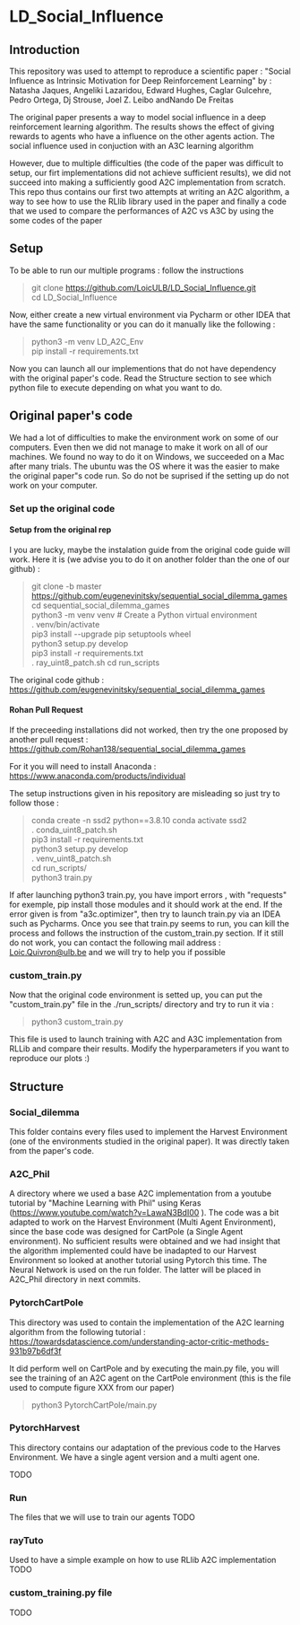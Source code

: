 # LD_Social_Influence

## Introduction
This repository was used to attempt to reproduce a scientific paper : "Social Influence as Intrinsic Motivation for Deep 
Reinforcement Learning" by : Natasha Jaques, Angeliki Lazaridou, Edward Hughes, Caglar Gulcehre, Pedro Ortega, 
Dj Strouse, Joel Z. Leibo andNando De Freitas 

The original paper presents a way to model social influence in a deep reinforcement learning algorithm. 
The results shows the effect of giving rewards to agents who have a influence on the other agents action.
The social influence used in conjuction with an A3C learning algorithm

However, due to multiple difficulties (the code of the paper was difficult to setup, our firt implementations did not 
achieve sufficient results), we did not succeed into making a sufficiently good A2C implementation from scratch. 
This repo thus contains our first two attempts at writing an A2C algorithm, a way to see how to use the RLlib library 
used in the paper and finally a code that we used to compare the performances of A2C vs A3C by using the some codes of 
the paper
## Setup 
To be able to run our multiple programs : follow the instructions
> git clone https://github.com/LoicULB/LD_Social_Influence.git \
> cd LD_Social_Influence

Now, either create a new virtual environment via Pycharm or other IDEA that have the same functionality or you can do it 
manually like the following :
> python3 -m venv LD_A2C_Env \
> pip install -r requirements.txt

Now you can launch all our implementions that do not have dependency with the original paper's code.
Read the Structure section to see which python file to execute depending on what you want to do.
## Original paper's code
We had a lot of difficulties to make the environment work on some of our computers. Even then we did not manage to make
it work on all of our machines. We found no way to do it on Windows, we succeeded on a Mac after many trials.
The ubuntu was the OS where it was the easier to make the original paper"s code run. 
So do not be suprised if the setting up do not work on your computer.
### Set up the original code
#### Setup from the original rep
I you are lucky, maybe the instalation guide from the original code guide will work.
Here it is (we advise you to do it on another folder than the one of our github) :
> git clone -b master https://github.com/eugenevinitsky/sequential_social_dilemma_games \
> cd sequential_social_dilemma_games \
> python3 -m venv venv # Create a Python virtual environment \
> . venv/bin/activate \
> pip3 install --upgrade pip setuptools wheel \
> python3 setup.py develop \
> pip3 install -r requirements.txt \
> . ray_uint8_patch.sh 
> cd run_scripts 

The original code github : https://github.com/eugenevinitsky/sequential_social_dilemma_games
#### Rohan Pull Request
If the preceeding installations did not worked, then try the one proposed by another pull request : 
https://github.com/Rohan138/sequential_social_dilemma_games

For it you will need to install Anaconda : https://www.anaconda.com/products/individual

The setup instructions given in his repository are misleading so just try to follow those :
> conda create -n ssd2 python==3.8.10
conda activate ssd2 \
>  . conda_uint8_patch.sh  \
> pip3 install -r requirements.txt \
python3 setup.py develop \
. venv_uint8_patch.sh \
cd run_scripts/ \
python3 train.py

If after launching python3 train.py, you have import errors , with "requests" for exemple, pip install those modules and 
it should work at the end. If the error given is from "a3c.optimizer", then try to launch train.py via an IDEA such as 
Pycharms.
Once you see that train.py seems to run, you can kill the process and follows the instruction of the custom_train.py 
section.
If it still do not work, you can contact the following mail address : Loic.Quivron@ulb.be and we will try to help you
if possible
### custom_train.py
Now that the original code environment is setted up, you can put the "custom_train.py" file in the
./run_scripts/ directory and try to run it via :
> python3 custom_train.py

This file is used to launch training with A2C and A3C implementation from RLLib and compare their results. Modify the 
hyperparameters if you want to reproduce our plots :) 
## Structure

### Social_dilemma
This folder contains every files used to implement the Harvest Environment (one of the environments studied in the 
original paper). It was directly taken from the paper's code.

### A2C_Phil
A directory where we used a base A2C implementation from a youtube tutorial by "Machine Learning with Phil" using 
Keras (https://www.youtube.com/watch?v=LawaN3BdI00 ). The code was a bit adapted to work on the Harvest Environment
(Multi Agent Environment), since the base code was designed for CartPole (a Single Agent environment). 
No sufficient results were obtained and we had insight that the algorithm implemented could have be inadapted to our 
Harvest Environment so looked at another tutorial using Pytorch this time. 
The Neural Network is used on the run folder. The latter will be placed in A2C_Phil directory in next commits.

### PytorchCartPole
This directory was used to contain the implementation of the A2C learning algorithm from the following tutorial :
https://towardsdatascience.com/understanding-actor-critic-methods-931b97b6df3f

It did perform well on CartPole and by executing the main.py file, you will see the training of an A2C agent on the
CartPole environment (this is the file used to compute figure XXX from our paper)

> python3 PytorchCartPole/main.py

### PytorchHarvest 
This directory contains our adaptation of the previous code to the Harves Environment. We have a single agent version and
a multi agent one.

TODO
### Run
The files that we will use to train our agents
TODO

### rayTuto
Used to have a simple example on how to use RLlib A2C implementation
TODO

### custom_training.py file
TODO
